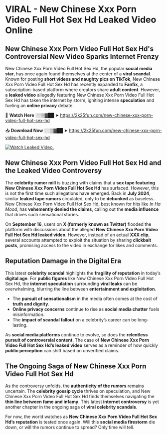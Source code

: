 # VIRAL - New Chinese Xxx Porn Video Full Hot Sex Hd Leaked Video Online

## **New Chinese Xxx Porn Video Full Hot Sex Hd's Controversial New Video Sparks Internet Frenzy**  

New Chinese Xxx Porn Video Full Hot Sex Hd, the popular **social media star**, has once again found themselves at the center of a **viral scandal**. Known for posting **short videos and naughty pics on TikTok**, New Chinese Xxx Porn Video Full Hot Sex Hd has recently expanded to **Fanfix**, a subscription-based platform where creators share **adult content**. However, a **leaked video** allegedly featuring New Chinese Xxx Porn Video Full Hot Sex Hd has taken the internet by storm, igniting intense **speculation** and fueling an **online privacy** debate.  

🔴 **Watch Here** ░░▒▓██ ➤ https://2k25fun.com/new-chinese-xxx-porn-video-full-hot-sex-hd  

📥 **Download Now** ░░▒▓██ ➤ https://2k25fun.com/new-chinese-xxx-porn-video-full-hot-sex-hd  

[![Watch Leaked Video.](https://miro.medium.com/v2/resize:fit:828/format:webp/1*cilzJN44JGOrTw9NJCrNHA.gif "Watch Leaked Video")](https://2k25fun.com/new-chinese-xxx-porn-video-full-hot-sex-hd)

## **New Chinese Xxx Porn Video Full Hot Sex Hd and the Leaked Video Controversy**  

The **celebrity rumor mill** is buzzing with claims that a **sex tape featuring New Chinese Xxx Porn Video Full Hot Sex Hd** has surfaced. However, this is not the first time such allegations have emerged. Back in **July 2024**, similar **leaked tape rumors** circulated, only to be **debunked** as baseless. New Chinese Xxx Porn Video Full Hot Sex Hd, best known for hits like *In Ha Mood*, has **vehemently denied the claims**, calling out the **media influence** that drives such sensational stories.  

On **September 16**, users on **X (formerly known as Twitter)** flooded the platform with discussions about the alleged **New Chinese Xxx Porn Video Full Hot Sex Hd leaked video**. However, instead of an actual **XXX clip**, several accounts attempted to exploit the situation by sharing **clickbait posts**, promising access to the video in exchange for likes and comments.  

## **Reputation Damage in the Digital Era**  

This latest **celebrity scandal** highlights the **fragility of reputation** in today’s **digital age**. For **public figures** like New Chinese Xxx Porn Video Full Hot Sex Hd, the **internet speculation** surrounding **viral leaks** can be overwhelming, blurring the line between **entertainment and exploitation**.  

- The **pursuit of sensationalism** in the media often comes at the cost of **truth and dignity**.  
- **Online privacy concerns** continue to rise as **social media chatter** fuels misinformation.  
- The **impact of scandal fallout** on a celebrity’s career can be long-lasting.  

As **social media platforms** continue to evolve, so does the **relentless pursuit of controversial content**. The case of **New Chinese Xxx Porn Video Full Hot Sex Hd’s leaked video** serves as a reminder of how quickly **public perception** can shift based on unverified claims.  

## **The Ongoing Saga of New Chinese Xxx Porn Video Full Hot Sex Hd**  

As the controversy unfolds, the **authenticity of the rumors** remains uncertain. The **celebrity gossip cycle** thrives on speculation, and New Chinese Xxx Porn Video Full Hot Sex Hd finds themselves navigating the **thin line between fame and infamy**. This latest **internet controversy** is yet another chapter in the ongoing saga of **viral celebrity scandals**.  

For now, the world watches as **New Chinese Xxx Porn Video Full Hot Sex Hd’s reputation** is tested once again. Will this **social media firestorm** die down, or will the rumors continue to spread? Only time will tell.